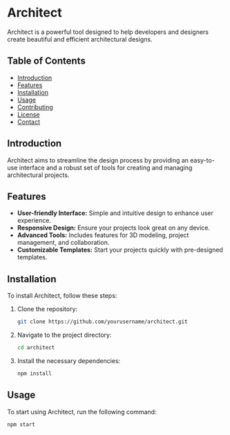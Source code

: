 # Architect

Architect is a powerful tool designed to help developers and designers create beautiful and efficient architectural designs. 

## Table of Contents

- [Introduction](#introduction)
- [Features](#features)
- [Installation](#installation)
- [Usage](#usage)
- [Contributing](#contributing)
- [License](#license)
- [Contact](#contact)

## Introduction

Architect aims to streamline the design process by providing an easy-to-use interface and a robust set of tools for creating and managing architectural projects.

## Features

- **User-friendly Interface:** Simple and intuitive design to enhance user experience.
- **Responsive Design:** Ensure your projects look great on any device.
- **Advanced Tools:** Includes features for 3D modeling, project management, and collaboration.
- **Customizable Templates:** Start your projects quickly with pre-designed templates.

## Installation

To install Architect, follow these steps:

1. Clone the repository:
    ```bash
    git clone https://github.com/yourusername/architect.git
    ```

2. Navigate to the project directory:
    ```bash
    cd architect
    ```

3. Install the necessary dependencies:
    ```bash
    npm install
    ```

## Usage

To start using Architect, run the following command:

```bash
npm start
